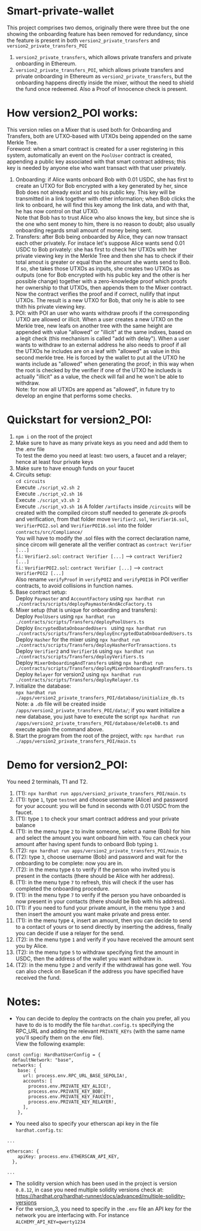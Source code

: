 # Smart-private-wallet
This project comprises two demos, originally there were three but the one showing the onboarding feature has been removed for redundancy, since the feature is present in both ```version2_private_transfers``` and ```version2_private_transfers_POI```
1) ```version2_private_transfers```, which allows private transfers and private onboarding in Ethereum.
2) ```version2_private_transfers_POI```, which allows private transfers and private onboarding in Ethereum as ```version2_private_transfers```, but the onboarding happens directly inside the mixer, without the need to shield the fund once redeemed. Also a Proof of Innocence check is present.

# How version2_POI works:
This version relies on a Mixer that is used both for Onboarding and Transfers, both are UTXO-based with UTXOs being appended on the same Merkle Tree.  
Foreword: when a smart contract is created for a user registering in this system, automatically an event on the ```PoolUser``` contract is created, appending a public key associated with that smart contract address; this key is needed by anyone else who want transact with that user privately.  
1) Onboarding: if Alice wants onboard Bob with 0.01 USDC, she has first to create an UTXO for Bob encrypted with a key generated by her, since Bob does not already exist and so his public key. This key will be transmitted in a link together with other information; when Bob clicks the link to onboard, he will find this key among the link data, and with that, he has now control on that UTXO.  
Note that Bob has to trust Alice who also knows the key, but since she is the one who sent money to him, there is no reason to doubt; also usually onboarding regards small amount of money being sent.
2) Transfers: after Bob being onboarded by Alice, they can now transact each other privately. For instace let's suppose Alice wants send 0.01 USDC to Bob privately: she has first to check her UTXOs with her private viewing key in the Merkle Tree and then she has to check if their total amout is greater or equal than the amount she wants send to Bob. If so, she takes those UTXOs as inputs, she creates two UTXOs as outputs (one for Bob encrypted with his public key and the other is her possible change) together with a zero-knowledge proof which proofs her ownership to that UTXOs, then appends them to the Mixer contract. Now the contract verifies the proof and if correct, nullify that input UTXOs. The result is a new UTXO for Bob, that only he is able to see thith his private viewing key.
3) POI: with POI an user who wants withdraw proofs if the corresponding UTXO are allowed or illicit. When a user creates a new UTXO on the Merkle tree, new leafs on another tree with the same height are appended with value "allowed" or "illicit" at the same indixes, based on a legit check (this mechanism is called "add with delay"). When a user wants to withdraw to an external address he also needs to proof if all the UTXOs he includes are on a leaf with "allowed" as value in this second merkle tree. He is forced by the wallet to put all the UTXO he wants include as "allowed" when generating the proof; in this way when the root is checked by the verifier if one of the UTXO he inclueds is actually "illicit" as a value, the check will fail and he won't be able to withdraw.  
Note: for now all UTXOs are append as "allowed", in future try to develop an engine that performs some checks.


# Quickstart for version2_POI:
1) ```npm i``` on the root of the project
2) Make sure to have as many private keys as you need and add them to the .env file  
To test the demo you need at least: two users, a faucet and a relayer; hence at least four private keys
3) Make sure to have enough funds on your faucet
4) Circuits setup:  
```cd circuits```  
Execute ```./script_v2.sh 2```  
Execute ```./script_v2.sh 16```   
Execute ```./script_v3.sh 2```  
Execute ```./script_v3.sh 16``` 
A folder ```/artifacts``` inside ```/circuits``` will be created with the compiled circom stuff needed to generate zk-proofs and verification, from that folder move ```Verifier2.sol```, ```Verifier16.sol```, ```VerifierPOI2.sol``` and ```VerifierPOI16.sol``` into the folder ```contracts/src/Compliance/```  
You will have to modify the .sol files with the correct declaration name, since circom will generate all the verifier contract as ```contract Verifier [...]```  
f.i.: ```Verifier2.sol```: ```contract Verifier [...]``` --> ```contract Verifier2 [...]```  
f.i.: ```VerifierPOI2.sol```: ```contract Verifier [...]``` --> ```contract VerifierPOI2 [...]```  
Also rename ```verifyProof``` in ```verifyPOI2``` and ```verifyPOI16``` in POI verifier contracts, to avoid collisions in function names.
5) Base contract setup:   
Deploy ```Paymaster``` and ```AccountFactory``` using ```npx hardhat run ./contracts/scripts/deployPaymasterAndAccFactory.ts```    
6) Mixer setup (that is unique for onboarding and transfers):      
Deploy ```PoolUsers``` using ```npx hardhat run ./contracts/scripts/Transfers/deployPoolUsers.ts```  
Deploy ```EncryptedDataOnboardedUsers ``` using ```npx hardhat run ./contracts/scripts/Transfers/deployEncryptedDataOnboardedUsers.ts```
Deploy ```Hasher``` for the mixer using ```npx hardhat run ./contracts/scripts/Transfers/deployHasherForTransactions.ts```  
Deploy ```Verifier2``` and ```Verifier16``` using ```npx hardhat run ./contracts/scripts/Transfers/deployVerifiers.ts```  
Deploy ```MixerOnboardingAndTransfers``` using ```npx hardhat run ./contracts/scripts/Transfers/deployMixerOnboardingAndTransfers.ts```  
Deploy ```Relayer``` for version2 using  ```npx hardhat run ./contracts/scripts/Transfers/deployRelayer.ts```  
7) Initialize the database:   
```npx hardhat run ./apps/version2_private_transfers_POI/database/initialize_db.ts``` 
Note: a ```.db``` file will be created inside ```/apps/version2_private_transfers_POI/data/```;  if you want initialize a new database, you just have to execute the script ```npx hardhat run /apps/version2_private_transfers_POI/database/deleteDB.ts``` and execute again the command above.
9) Start the program from the root of the project, with:
 ```npx hardhat run ./apps/version2_private_transfers_POI/main.ts```  

# Demo for version2_POI:
You need 2 terminals, T1 and T2.
1) (T1): ```npx hardhat run apps/version2_private_transfers_POI/main.ts```  
2) (T1): type ```1```, type ```testnet``` and choose username (Alice) and password for your account: you will be fund in seconds with 0.01 USDC from the faucet.
3) (T1): type  ```1``` to check your smart contract address and your private balance
4) (T1): in the menu type ```2``` to invite someone, select a name (Bob) for him and select the amount you want onboard him with. You can check your amount after having spent funds to onboard Bob typing  ```1```.
5) (T2): ```npx hardhat run apps/version2_private_transfers_POI/main.ts``` 
6) (T2): type ```3```, choose username (Bob) and password and wait for the onboarding to be complete: now you are in.
7) (T2): in the menu type ```6``` to verify if the person who invited you is present in the contacts (there should be Alice with her address).
8) (T1): in the menu type ```7``` to refresh, this will check if the user has completed the onboarding procedure. 
9) (T1): in the menu type ```7``` to verify if the person you have onboarded is now present in your contacts (there should be Bob with his address).
10) (T1): if you need to fund your private amount, in the menu type ```3``` and then insert the amount you want make private and press enter.
11) (T1): in the menu type ```4```, insert an amount, then you can decide to send to a contact of yours or to send directly by inserting the address, finally you can decide if use a relayer for the send.
12) (T2): in the menu type ```1``` and verify if you have received the amount sent you by Alice.
13) (T2): in the menu type ```5``` to withdraw specifying first the amount in USDC, then the address of the wallet you want withdraw in.
14) (T2): in the menu type ```2``` and verify if the withdrawal has gone well. You can also check on BaseScan if the address you have specified have received the fund.

# Notes:
- You can decide to deploy the contracts on the chain you prefer, all you have to do is to modify the file ```hardhat.config.ts``` specifying the RPC_URL and adding the relevant ```PRIVATE_KEYs``` (with the same name you'll specify them on the .env file).  
View the following example:  

```
const config: HardhatUserConfig = {
  defaultNetwork: "base",
  networks: {
    base: {
      url: process.env.RPC_URL_BASE_SEPOLIA!,
      accounts: [
        process.env.PRIVATE_KEY_ALICE!,
        process.env.PRIVATE_KEY_BOB!,
        process.env.PRIVATE_KEY_FAUCET!,
        process.env.PRIVATE_KEY_RELAYER!,
      ],
    },  
```
  
- You need also to specify your etherscan api key in the file ```hardhat.config.ts```:
```
...

etherscan: {
    apiKey: process.env.ETHERSCAN_API_KEY, 
  },

...
```
- The solidity version which has been used in the project is version ```0.8.12```, in case you need multiple solidity versions check at: https://hardhat.org/hardhat-runner/docs/advanced/multiple-solidity-versions
- For the version_3, you need to specify in the ```.env``` file an API key for the network you are interfacing with. For instance ```ALCHEMY_API_KEY=qwerty1234```